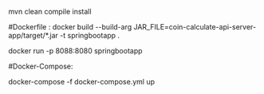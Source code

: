 
mvn clean compile install

#Dockerfile : 
docker build --build-arg JAR_FILE=coin-calculate-api-server-app/target/*.jar -t springbootapp .

docker run -p 8088:8080 springbootapp  

#Docker-Compose:

docker-compose -f docker-compose.yml up
